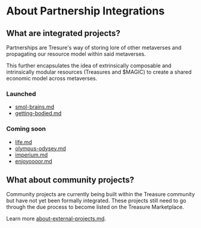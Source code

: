 # About Partnership Integrations

## What are integrated projects?

Partnerships are Tresure's way of storing lore of other metaverses and propagating our resource model within said metaverses.

This further encapsulates the idea of extrinsically composable and intrinsically modular resources (Treasures and $MAGIC) to create a shared economic model across metaverses.&#x20;

### **Launched**

* [smol-brains.md](smol-brains.md "mention")
* [getting-bodied.md](getting-bodied.md "mention")

### **Coming soon**

* [life.md](life.md "mention")
* [olympus-odysey.md](olympus-odysey.md "mention")
* [imperium.md](imperium.md "mention")
* [enjoyoooor.md](enjoyoooor.md "mention")

## What about community projects?

Community projects are currently being built within the Treasure community but have not yet been formally integrated. These projects still need to go through the due process to become listed on the Treasure Marketplace.

Learn more [about-external-projects.md](../external-projects/about-external-projects.md "mention").
